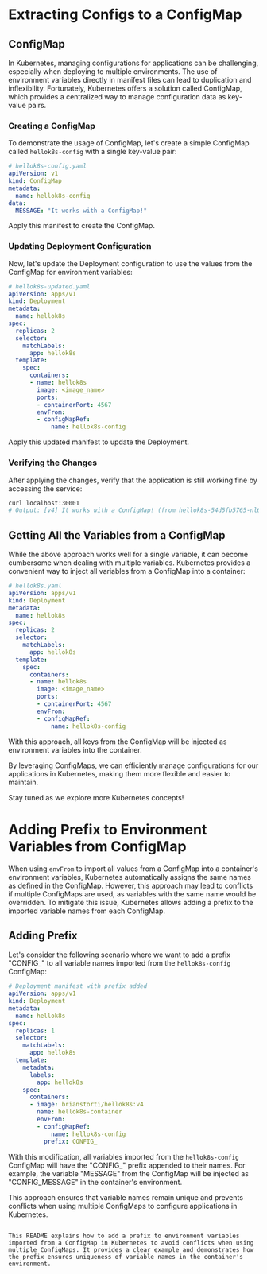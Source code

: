 # Extracting Configs to a ConfigMap

## ConfigMap

In Kubernetes, managing configurations for applications can be challenging, especially when deploying to multiple environments. The use of environment variables directly in manifest files can lead to duplication and inflexibility. Fortunately, Kubernetes offers a solution called ConfigMap, which provides a centralized way to manage configuration data as key-value pairs.

### Creating a ConfigMap

To demonstrate the usage of ConfigMap, let's create a simple ConfigMap called `hellok8s-config` with a single key-value pair:

```yaml
# hellok8s-config.yaml
apiVersion: v1
kind: ConfigMap
metadata:
  name: hellok8s-config
data:
  MESSAGE: "It works with a ConfigMap!"
```

Apply this manifest to create the ConfigMap.

### Updating Deployment Configuration

Now, let's update the Deployment configuration to use the values from the ConfigMap for environment variables:

```yaml
# hellok8s-updated.yaml
apiVersion: apps/v1
kind: Deployment
metadata:
  name: hellok8s
spec:
  replicas: 2
  selector:
    matchLabels:
      app: hellok8s
  template:
    spec:
      containers:
      - name: hellok8s
        image: <image_name>
        ports:
        - containerPort: 4567
        envFrom:
        - configMapRef:
            name: hellok8s-config
```

Apply this updated manifest to update the Deployment.

### Verifying the Changes

After applying the changes, verify that the application is still working fine by accessing the service:

```bash
curl localhost:30001
# Output: [v4] It works with a ConfigMap! (from hellok8s-54d5fb5765-nl62z)
```

## Getting All the Variables from a ConfigMap

While the above approach works well for a single variable, it can become cumbersome when dealing with multiple variables. Kubernetes provides a convenient way to inject all variables from a ConfigMap into a container:

```yaml
# hellok8s.yaml
apiVersion: apps/v1
kind: Deployment
metadata:
  name: hellok8s
spec:
  replicas: 2
  selector:
    matchLabels:
      app: hellok8s
  template:
    spec:
      containers:
      - name: hellok8s
        image: <image_name>
        ports:
        - containerPort: 4567
        envFrom:
        - configMapRef:
            name: hellok8s-config
```

With this approach, all keys from the ConfigMap will be injected as environment variables into the container.

By leveraging ConfigMaps, we can efficiently manage configurations for our applications in Kubernetes, making them more flexible and easier to maintain.

Stay tuned as we explore more Kubernetes concepts!

# Adding Prefix to Environment Variables from ConfigMap

When using `envFrom` to import all values from a ConfigMap into a container's environment variables, Kubernetes automatically assigns the same names as defined in the ConfigMap. However, this approach may lead to conflicts if multiple ConfigMaps are used, as variables with the same name would be overridden. To mitigate this issue, Kubernetes allows adding a prefix to the imported variable names from each ConfigMap.

## Adding Prefix

Let's consider the following scenario where we want to add a prefix "CONFIG_" to all variable names imported from the `hellok8s-config` ConfigMap:

```yaml
# Deployment manifest with prefix added
apiVersion: apps/v1
kind: Deployment
metadata:
  name: hellok8s
spec:
  replicas: 1
  selector:
    matchLabels:
      app: hellok8s
  template:
    metadata:
      labels:
        app: hellok8s
    spec:
      containers:
      - image: brianstorti/hellok8s:v4
        name: hellok8s-container
        envFrom:
        - configMapRef:
            name: hellok8s-config
          prefix: CONFIG_
```

With this modification, all variables imported from the `hellok8s-config` ConfigMap will have the "CONFIG_" prefix appended to their names. For example, the variable "MESSAGE" from the ConfigMap will be injected as "CONFIG_MESSAGE" in the container's environment.

This approach ensures that variable names remain unique and prevents conflicts when using multiple ConfigMaps to configure applications in Kubernetes.
```

This README explains how to add a prefix to environment variables imported from a ConfigMap in Kubernetes to avoid conflicts when using multiple ConfigMaps. It provides a clear example and demonstrates how the prefix ensures uniqueness of variable names in the container's environment.